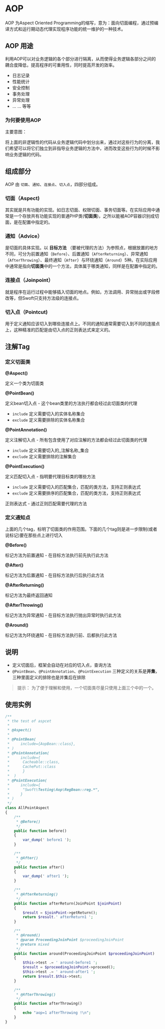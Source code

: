 # AOP

AOP 为Aspect Oriented Programming的缩写，意为：面向切面编程，通过预编译方式和运行期动态代理实现程序功能的统一维护的一种技术。

## AOP 用途

利用AOP可以对业务逻辑的各个部分进行隔离，从而使得业务逻辑各部分之间的耦合度降低，提高程序的可重用性，同时提高开发的效率。

- 日志记录
- 性能统计
- 安全控制
- 事务处理
- 异常处理
- ... ... 等等

### 为何要使用AOP

主要意图：

将上面的非逻辑性的代码从业务逻辑代码中划分出来，通过对这些行为的分离，我们希望可以将它们独立到非指导业务逻辑的方法中，进而改变这些行为的时候不影响业务逻辑的代码。

## 组成部分

AOP 由 `切面`、`通知`、`连接点`、`切入点`，四部分组成。

### 切面（Aspect)  

其实就是共有功能的实现。如日志切面、权限切面、事务切面等。在实际应用中通常是一个存放共有功能实现的普通PHP类(**切面类**)，之所以能被AOP容器识别成切面，是在配置中指定的。

### 通知（Advice）

是切面的具体实现。以 **目标方法** （要被代理的方法）为参照点，根据放置的地方不同，可分为前置通知（`Before`）、后置通知（`AfterReturning`）、异常通知（`AfterThrowing`）、最终通知（`After`）与环绕通知（`Around`）5种。在实际应用中通常是指向**切面类**中的一个方法，具体属于哪类通知，同样是在配置中指定的。

### 连接点（Joinpoint）  

就是程序在运行过程中能够插入切面的地点。例如，方法调用、异常抛出或字段修改等，但Swoft只支持方法级的连接点。

### 切入点（Pointcut)
 
用于定义通知应该切入到哪些连接点上。不同的通知通常需要切入到不同的连接点上，这种精准的匹配是由切入点的正则表达式来定义的。

## 注解Tag

### 定义切面类

**@Aspect()**    

定义一个类为切面类

**@PointBean()**    

定义bean切入点 - 这个bean类里的方法执行都会经过此切面类的代理

- `include` 定义需要切入的实体名称集合
- `exclude` 定义需要排除的实体名称集合

**@PointAnnotation()**  
  
定义注解切入点 - 所有包含使用了对应注解的方法都会经过此切面类的代理

- `include` 定义需要切入的_注解名称_集合
- `exclude` 定义需要排除的注解集合

**@PointExecution()**    

定义匹配切入点 - 指明要代理目标类的哪些方法

- `include` 定义需要切入的匹配集合，匹配的类方法，支持正则表达式
- `exclude` 定义需要排序的匹配集合，匹配的类方法，支持正则表达式

正则表达式 - 通过正则匹配需要代理的方法

### 定义通知点

上面的几个tag，标明了切面类的作用范围。下面的几个tag则是进一步限制(或者说标记)要在那些点上进行切入

**@Before()**    

标记方法为前置通知 - 在目标方法执行前先执行此方法

**@After()**    

标记方法为后置通知 - 在目标方法执行后执行此方法

**@AfterReturning()**    

标记方法为最终返回通知

**@AfterThrowing()**    

标记方法为异常通知 - 在目标方法执行抛出异常时执行此方法

**@Around()**    

标记方法为环绕通知 - 在目标方法执行前、后都执行此方法

## 说明

- 定义切面后，框架会自动在对应的切入点，查询方法
- `@PointBean`、`@PointAnnotation`、`@PointExecution` 三种定义的关系是**并集**，三种里面定义的排除也是并集后在排除

> 提示： 为了便于理解和使用，一个切面类尽量只使用上面三个中的一个。

## 使用实例

```php
/**
 * the test of aspcet
 *
 * @Aspect()
 *
 * @PointBean(
 *     include={AopBean::class},
 * )
 * @PointAnnotation(
 *     include={
 *      Cacheable::class,
 *      CachePut::class
 *      }
 *  )
 * @PointExecution(
 *     include={
 *      "Swoft\Testing\Aop\RegBean::reg.*",
 *     }
 * )
 */
class AllPointAspect
{
    /**
     * @Before()
     */
    public function before()
    {
        var_dump(' before1 ');
    }

    /**
     * @After()
     */
    public function after()
    {
        var_dump(' after1 ');
    }

    /**
     * @AfterReturning()
     */
    public function afterReturn(JoinPoint $joinPoint)
    {
        $result = $joinPoint->getReturn();
        return $result.' afterReturn1 ';
    }

    /**
     * @Around()
     * @param ProceedingJoinPoint $proceedingJoinPoint
     * @return mixed
     */
    public function around(ProceedingJoinPoint $proceedingJoinPoint)
    {
        $this->test .= ' around-before1 ';
        $result = $proceedingJoinPoint->proceed();
        $this->test .= ' around-after1 ';
        return $result.$this->test;
    }

    /**
     * @AfterThrowing()
     */
    public function afterThrowing()
    {
        echo "aop=1 afterThrowing !\n";
    }
}
```


